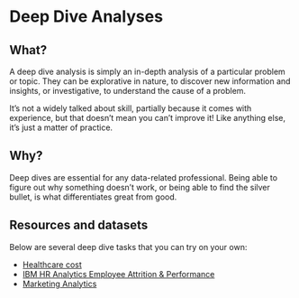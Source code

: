 # Deep Dive Analyses 
## What?

A deep dive analysis is simply an in-depth analysis of a particular problem or topic. They can be explorative in nature, to discover new information and insights, or investigative, to understand the cause of a problem.

It’s not a widely talked about skill, partially because it comes with experience, but that doesn’t mean you can’t improve it! Like anything else, it’s just a matter of practice.

## Why?

Deep dives are essential for any data-related professional. Being able to figure out why something doesn’t work, or being able to find the silver bullet, is what differentiates great from good.

## Resources and datasets

Below are several deep dive tasks that you can try on your own:
* [Healthcare cost](https://www.kaggle.com/ravichaubey1506/healthcare-cost)
* [IBM HR Analytics Employee Attrition & Performance](https://www.kaggle.com/pavansubhasht/ibm-hr-analytics-attrition-dataset)
* [Marketing Analytics](https://www.kaggle.com/jackdaoud/marketing-data/tasks?taskId=2986)